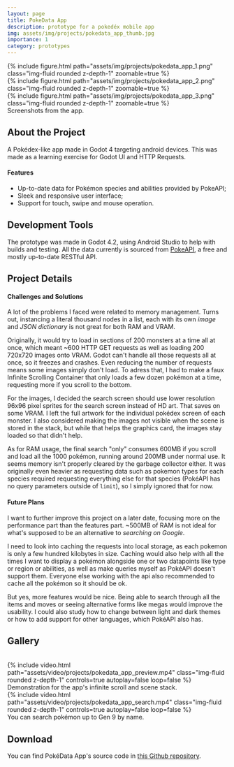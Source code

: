 ```yaml
---
layout: page
title: PokeData App
description: prototype for a pokedéx mobile app
img: assets/img/projects/pokedata_app_thumb.jpg
importance: 1
category: prototypes
---
```

<!-- 
<div class="text-center">
    {% include video.html path="assets/video/projects/projectnitro_preview.mp4" class="img-fluid rounded z-depth-1" controls=true autoplay=true %}
</div> -->

<div class="row mt-3">
    <div class="col-sm mt-3 mt-md-0">
        {% include figure.html path="assets/img/projects/pokedata_app_1.png" class="img-fluid rounded z-depth-1" zoomable=true %}
    </div>
    <div class="col-sm mt-3 mt-md-0">
        {% include figure.html path="assets/img/projects/pokedata_app_2.png" class="img-fluid rounded z-depth-1" zoomable=true %}
    </div>
    <div class="col-sm mt-3 mt-md-0">
        {% include figure.html path="assets/img/projects/pokedata_app_3.png" class="img-fluid rounded z-depth-1" zoomable=true %}
    </div>
</div>
<div class="caption">Screenshots from the app.</div>


## About the Project

A Pokédex-like app made in Godot 4 targeting android devices. This was made as a learning exercise for Godot UI and HTTP Requests.

#### Features

- Up-to-date data for Pokémon species and abilities provided by PokeAPI; 
- Sleek and responsive user interface;
- Support for touch, swipe and mouse operation.

## Development Tools

The prototype was made in Godot 4.2, using Android Studio to help with builds and testing.
All the data currently is sourced from <a href="https://pokeapi.co/">PokeAPI</a>, a free and mostly up-to-date RESTful API.

## Project Details

<!-- Here, you can go into more depth about your game development project. Talk about the inspiration behind the game, challenges faced during development, and any interesting anecdotes or stories related to the project.  -->

<!-- ## Development Process -->

<!-- Describe the step-by-step process you followed during development. This could include brainstorming, prototyping, coding, testing, and refining the game mechanics. -->

#### Challenges and Solutions

A lot of the problems I faced were related to memory management. Turns out, instancing a literal thousand nodes in a list, each with its own _image_ and _JSON dictionary_ is not great for both RAM and VRAM. 

Originally, it would try to load in sections of 200 monsters at a time all at once, which meant ~600 HTTP GET requests as well as loading 200 720x720 images onto VRAM. Godot can't handle all those requests all at once, so it freezes and crashes. Even reducing the number of requests means some images simply don't load. To adress that, I had to make a faux Infinite Scrolling Container that only loads a few dozen pokémon at a time, requesting more if you scroll to the bottom.

For the images, I decided the search screen should use lower resolution 96x96 pixel sprites for the search screen instead of HD art. That saves on some VRAM. I left the full artwork for the individual pokédex screen of each monster. I also considered making the images not visible when the scene is stored in the stack, but while that helps the graphics card, the images stay loaded so that didn't help.

As for RAM usage, the final search "only" consumes 600MB if you scroll and load all the 1000 pokémon, running around 200MB under normal use. It seems memory isn't properly cleared by the garbage collector either. It was originally even heavier as requesting data such as pokemon types for each species required requesting everything else for that species (PokéAPI has no query parameters outside of ``limit``), so I simply ignored that for now.

<!-- While I thoroughly enjoy working with Godot, there are still some issues with both physics and graphics that are hard to ignore.
Project Nitro's vehicle simulation has plenty of workarounds for bugs in the engine that I'm not quite as qualified to fix and fork the source myself.

I also found prototyping difficult without doing the suggested workflow of modelling in Blender first, then exporting to Godot, instead of using the engine's CSG nodes. I did it anyway as I'm not a Blender expert by any means and with my low free-time it would take me a month to make a handful of tracks. -->

#### Future Plans

I want to further improve this project on a later date, focusing more on the performance part than the features part. ~500MB of RAM is not ideal for what's supposed to be an alternative to _searching on Google_. 

I need to look into caching the requests into local storage, as each pokemon is only a few hundred kilobytes in size. Caching would also help with all the times I want to display a pokémon alongside one or two datapoints like type or region or abilities, as well as make queries myself as PokéAPI doesn't support them. Everyone else working with the api also recommended to cache all the pokémon so it should be ok.

But yes, more features would be nice. Being able to search through all the items and moves or seeing alternative forms like megas would improve the usability. I could also study how to change between light and dark themes or how to add support for other languages, which PokéAPI also has.


## Gallery
<br>

<div class="text-center">
    {% include video.html path="assets/video/projects/pokedata_app_preview.mp4" class="img-fluid rounded z-depth-1" controls=true autoplay=false loop=false %}
</div>
<div class="caption">Demonstration for the app's infinite scroll and scene stack.</div>

<div class="text-center">
    {% include video.html path="assets/video/projects/pokedata_app_search.mp4" class="img-fluid rounded z-depth-1" controls=true autoplay=false loop=false %}
</div>
<div class="caption">You can search pokémon up to Gen 9 by name.</div>

## Download

You can find PokéData App's source code in <a href="https://github.com/NatePlays95/PokeDataApp">this Github repository</a>.